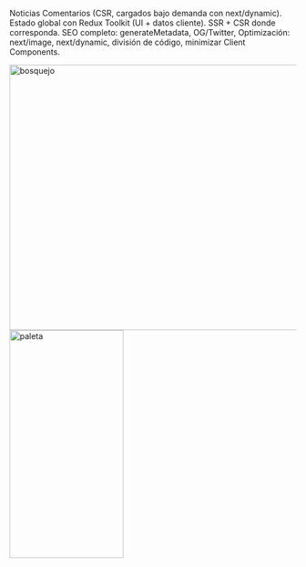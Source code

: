 
Noticias 
Comentarios (CSR, cargados bajo demanda con next/dynamic).
Estado global con Redux Toolkit (UI + datos cliente).
SSR + CSR donde corresponda.
SEO completo: generateMetadata, 
OG/Twitter, 
Optimización: next/image, next/dynamic,
división de código, 
minimizar Client Components.


<img width="902" height="466" alt="bosquejo" src="https://github.com/user-attachments/assets/6549d9f7-cba6-4758-80b0-e7dfa3836221" />

<img width="200" height="400" alt="paleta" src="https://github.com/user-attachments/assets/3ed49ce0-9a46-4233-bfd5-c3d7440e23a9" />
